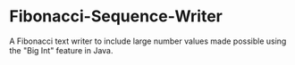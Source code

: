 # Fibonacci-Sequence-Writer
A Fibonacci text writer to include large number values made possible using the "Big Int" feature in Java.

